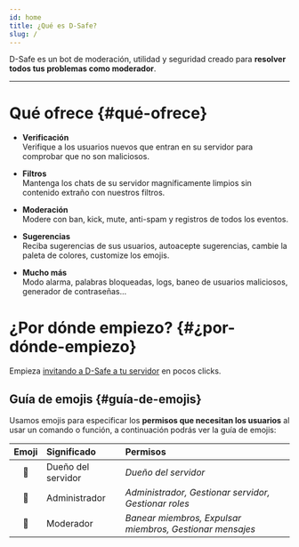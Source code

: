 ```yaml
---
id: home
title: ¿Qué es D-Safe?
slug: /
---
```

D-Safe es un bot de moderación, utilidad y seguridad creado para **resolver todos tus problemas como moderador**.

* * *

# Qué ofrece {#qué-ofrece}
* **Verificación** <br/> 
  Verifique a los usuarios nuevos que entran en su servidor para comprobar que no son maliciosos.

* **Filtros** <br/> 
  Mantenga los chats de su servidor magníficamente limpios sin contenido extraño con nuestros filtros.

* **Moderación** <br/> 
  Modere con ban, kick, mute, anti-spam y registros de todos los eventos.

* **Sugerencias** <br/>
  Reciba sugerencias de sus usuarios, autoacepte sugerencias, cambie la paleta de colores, customize los emojis.

* **Mucho más** <br/> 
  Modo alarma, palabras bloqueadas, logs, baneo de usuarios maliciosos, generador de contraseñas... 

# ¿Por dónde empiezo? {#¿por-dónde-empiezo}
Empieza [invitando a D-Safe a tu servidor](intro/invite.md) en pocos clicks.

## Guía de emojis {#guía-de-emojis}
Usamos emojis para especificar los **permisos que necesitan los usuarios** al usar un comando o función, a continuación podrás ver la guía de emojis:

| Emoji  | Significado        | Permisos                                                  |
| :----: | :----------------  | :-------------------------------------------------------  |
|   👑   | Dueño del servidor | *Dueño del servidor*                                      |
|   🔨   |   Administrador    | *Administrador, Gestionar servidor, Gestionar roles*      |
|   🔧   |     Moderador      | *Banear miembros, Expulsar miembros, Gestionar mensajes*  |
